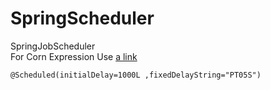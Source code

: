 # SpringScheduler
SpringJobScheduler <br/>
For Corn Expression Use [a link](https://crontab.guru/)
```
@Scheduled(initialDelay=1000L ,fixedDelayString="PT05S")
```
